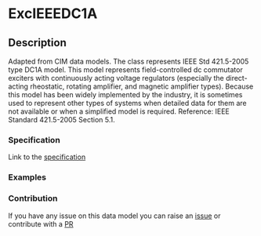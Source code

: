 # ExcIEEEDC1A

## Description 

Adapted from CIM data models. The class represents IEEE Std 421.5-2005 type DC1A model. This model represents field-controlled dc commutator exciters with continuously acting voltage regulators (especially the direct-acting rheostatic, rotating amplifier, and magnetic amplifier types).  Because this model has been widely implemented by the industry, it is sometimes used to represent other types of systems when detailed data for them are not available or when a simplified model is required.   Reference: IEEE Standard 421.5-2005 Section 5.1.
### Specification

Link to the [specification](https://smart-data-models.github.io/dataModel.EnergyCIM/ExcIEEEDC1A/doc/spec.md)
### Examples
### Contribution

 If you have any issue on this data model you can raise an [issue](https://github.com/smart-data-models/dataModel.EnergyCIM/issues)  or contribute with a [PR](https://github.com/smart-data-models/dataModel.EnergyCIM/pulls)